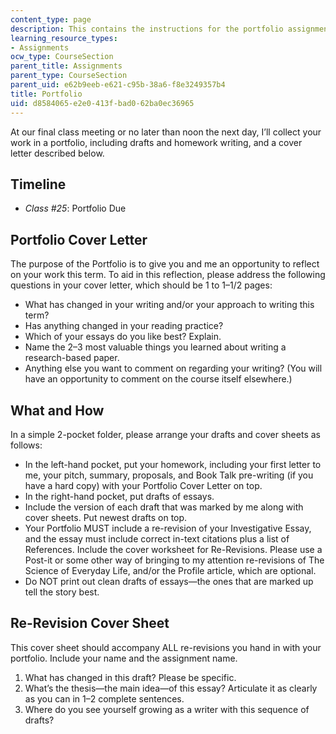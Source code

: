 ```yaml
---
content_type: page
description: This contains the instructions for the portfolio assignment.
learning_resource_types:
- Assignments
ocw_type: CourseSection
parent_title: Assignments
parent_type: CourseSection
parent_uid: e62b9eeb-e621-c95b-38a6-f8e3249357b4
title: Portfolio
uid: d8584065-e2e0-413f-bad0-62ba0ec36965
---
```


At our final class meeting or no later than noon the next day, I’ll collect your work in a portfolio, including drafts and homework writing, and a cover letter described below.

Timeline
--------

*   _Class #25_: Portfolio Due

Portfolio Cover Letter
----------------------

The purpose of the Portfolio is to give you and me an opportunity to reflect on your work this term. To aid in this reflection, please address the following questions in your cover letter, which should be 1 to 1–1/2 pages:

*   What has changed in your writing and/or your approach to writing this term?
*   Has anything changed in your reading practice?
*   Which of your essays do you like best? Explain.
*   Name the 2–3 most valuable things you learned about writing a research-based paper.
*   Anything else you want to comment on regarding your writing? (You will have an opportunity to comment on the course itself elsewhere.)

What and How
------------

In a simple 2-pocket folder, please arrange your drafts and cover sheets as follows:

*   In the left-hand pocket, put your homework, including your first letter to me, your pitch, summary, proposals, and Book Talk pre-writing (if you have a hard copy) with your Portfolio Cover Letter on top.
*   In the right-hand pocket, put drafts of essays.
*   Include the version of each draft that was marked by me along with cover sheets. Put newest drafts on top.
*   Your Portfolio MUST include a re-revision of your Investigative Essay, and the essay must include correct in-text citations plus a list of References. Include the cover worksheet for Re-Revisions. Please use a Post-it or some other way of bringing to my attention re-revisions of The Science of Everyday Life, and/or the Profile article, which are optional.
*   Do NOT print out clean drafts of essays—the ones that are marked up tell the story best. 

Re-Revision Cover Sheet
-----------------------

This cover sheet should accompany ALL re-revisions you hand in with your portfolio. Include your name and the assignment name.

1.  What has changed in this draft? Please be specific.
2.  What’s the thesis—the main idea—of this essay? Articulate it as clearly as you can in 1–2 complete sentences.
3.  Where do you see yourself growing as a writer with this sequence of drafts?